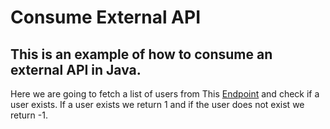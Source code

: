 
# Consume External API

## This is an example of how to consume an external API in Java.

Here we are going to fetch a list of users from This [Endpoint](https://mocki.io/v1/d4867d8b-b5d5-4a48-a4ab-79131b5809b8) and check if a user exists.
If a user exists we return 1 and if the user does not exist we return -1.
